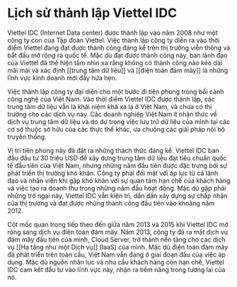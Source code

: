 # Lịch sử thành lập Viettel IDC

Viettel IDC (Internet Data center) được thành lập vào năm 2008 như một công ty con của Tập đoàn Viettel. Việc thành lập công ty diễn ra vào thời điểm Viettel đang đạt được thành công đáng kể trên thị trường viễn thông và bắt đầu mở rộng ra quốc tế. Mặc dù đạt được thành công này, ban lãnh đạo của Viettel đã thể hiện tầm nhìn xa rằng không có thành công nào kéo dài mãi mãi và xác định [[trung tâm dữ liệu]] và [[điện toán đám mây]] là những lĩnh vực kinh doanh mới đầy hứa hẹn.

Việc thành lập công ty đại diện cho một bước đi tiên phong trong bối cảnh công nghệ của Việt Nam. Vào thời điểm Viettel IDC được thành lập, các trung tâm dữ liệu vẫn là khái niệm khá xa lạ ở Việt Nam, và chưa có thị trường cho các dịch vụ này. Các doanh nghiệp Việt Nam ít nhận thức về dịch vụ trung tâm dữ liệu và do dự trong việc lưu trữ dữ liệu của mình tại các cơ sở thuộc sở hữu của các thực thể khác, ưa chuộng các giải pháp nội bộ truyền thống.

Vị trí tiên phong này đã đặt ra những thách thức đáng kể. Viettel IDC ban đầu đầu tư 30 triệu USD để xây dựng trung tâm dữ liệu đạt tiêu chuẩn quốc tế đầu tiên của Việt Nam, nhưng những năm đầu tiên được đặc trưng bởi sự phát triển thị trường khó khăn. Công ty phải đối mặt với áp lực từ cả lãnh đạo và nhân viên khi gặp khó khăn với sự quan tâm hạn chế của khách hàng và việc tạo ra doanh thu trong những năm đầu hoạt động. Mặc dù gặp phải những trở ngại này, Viettel IDC vẫn kiên trì, dần dần xây dựng sự chấp nhận của thị trường và đạt được những thành công đầu tiên vào khoảng năm 2012.

Cột mốc quan trọng tiếp theo đến giữa năm 2013 và 2015 khi Viettel IDC mở rộng sang dịch vụ điện toán đám mây. Năm 2013, công ty đã ra mắt dịch vụ đám mây đầu tiên của mình, Cloud Server, trở thành nền tảng cho các dịch vụ [[Hạ tầng như một Dịch vụ]] (IaaS) của mình. Mặc dù điện toán đám mây đã phát triển trên toàn cầu, Việt Nam vẫn đang ở giai đoạn đầu của việc áp dụng. Mặc dù nguồn nhân lực và nhu cầu khách hàng còn hạn chế, Viettel IDC cam kết đầu tư vào lĩnh vực này, nhận ra tiềm năng trong tương lai của nó.